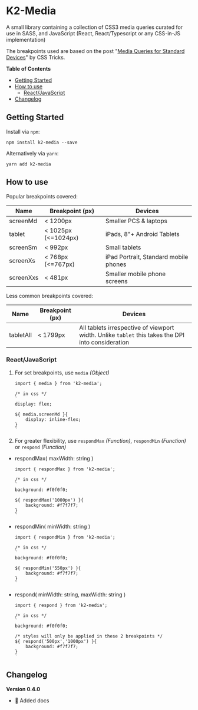# K2-Media

A small library containing a collection of CSS3 media queries curated for use in SASS, and JavaScript (React, React/Typescript or any CSS-in-JS
implementation)

The breakpoints used are based on the post
"[Media Queries for Standard Devices](http://css-tricks.com/snippets/css/media-queries-for-standard-devices/)" by CSS Tricks.

**Table of Contents**

-   [Getting Started](#getting-started)
-   [How to use](#how-to-use)
    -   [React/JavaScript](#react/javascript)
        <!---   [SASS](#SASS)-->
-   [Changelog](#Changelog)

## Getting Started

Install via `npm`:

```
npm install k2-media --save
```

Alternatively via `yarn`:

```
yarn add k2-media
```

## How to use

Popular breakpoints covered:

| Name      | Breakpoint (px)     | Devices                               |
| --------- | ------------------- | ------------------------------------- |
| screenMd  | < 1200px            | Smaller PCS & laptops                 |
| tablet    | < 1025px (<=1024px) | iPads, 8"+ Android Tablets            |
| screenSm  | < 992px             | Small tablets                         |
| screenXs  | < 768px (<=767px)   | iPad Portrait, Standard mobile phones |
| screenXxs | < 481px             | Smaller mobile phone screens          |

Less common breakpoints covered:

| Name      | Breakpoint (px) | Devices                                                                                           |
| --------- | --------------- | ------------------------------------------------------------------------------------------------- |
| tabletAll | < 1799px        | All tablets irrespective of viewport width. Unlike `tablet` this takes the DPI into consideration |

### React/JavaScript

1.  For set breakpoints, use `media` _(Object)_

    ```
    import { media } from 'k2-media';

    /* in css */
    `
    display: flex;

    ${ media.screenMd }{
        display: inline-flex;
    }
    `
    ```

2.  For greater flexibility, use `respondMax` _(Function)_, `respondMin` _(Function)_ or `respond` _(Function)_

-   respondMax( maxWidth: string )

    ```
    import { respondMax } from 'k2-media';

    /* in css */
    `
    background: #f0f0f0;

    ${ respondMax('1000px') }{
        background: #f7f7f7;
    }
    `
    ```

-   respondMin( minWidth: string )

    ```
    import { respondMin } from 'k2-media';

    /* in css */
    `
    background: #f0f0f0;

    ${ respondMin('550px') }{
        background: #f7f7f7;
    }
    `
    ```

-   respond( minWidth: string, maxWidth: string )

    ```
    import { respond } from 'k2-media';

    /* in css */
    `
    background: #f0f0f0;

    /* styles will only be applied in these 2 breakpoints */
    ${ respond('500px','1000px') }{
        background: #f7f7f7;
    }
    `
    ```

<!--
### SASS
```
@include respond(smartphones){ padding: 3em !important; }
```
`$media=tablets-landscape` and `$media=tablets-portrait` caters for all tablets (both iPad and Android), in both orientations -->

## Changelog

**Version 0.4.0**

-   :memo: Added docs
